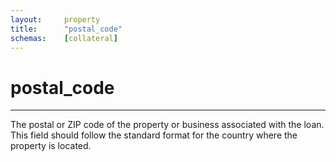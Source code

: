 ```yaml
---
layout:     property
title:      "postal_code"
schemas:    [collateral]
---
```


# postal_code

---

The postal or ZIP code of the property or business associated with the loan. This field should follow the standard format for the country where the property is located. 